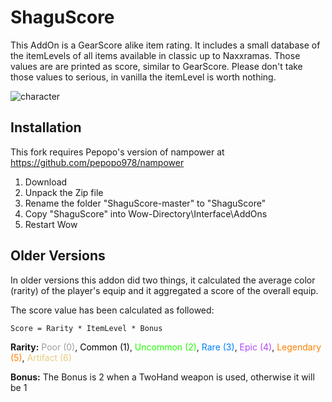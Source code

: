 # ShaguScore

This AddOn is a GearScore alike item rating. It includes a small database of the itemLevels of all items available in classic up to Naxxramas. Those values are are printed as score, similar to GearScore. Please don't take those values to serious, in vanilla the itemLevel is worth nothing.

![character](https://raw.githubusercontent.com/shagu/ShaguAddons/master/_img/ShaguScore/character.jpg)

## Installation
This fork requires Pepopo's version of nampower at https://github.com/pepopo978/nampower
1. Download 
2. Unpack the Zip file
3. Rename the folder "ShaguScore-master" to "ShaguScore"
4. Copy "ShaguScore" into Wow-Directory\Interface\AddOns
5. Restart Wow

## Older Versions

In older versions this addon did two things, it calculated the average color (rarity) of the player's equip and it aggregated a score of the overall equip.

The score value has been calculated as followed:

    Score = Rarity * ItemLevel * Bonus

**Rarity:**
<span style="color: #9d9d9d">Poor (0)</span>,
<span style="color: #000000">Common (1)</span>,
<span style="color: #1eff00">Uncommon (2)</span>,
<span style="color: #0080ff">Rare (3)</span>,
<span style="color: #b048f8">Epic (4)</span>,
<span style="color: #ff8000">Legendary (5)</span>,
<span style="color: #e6cc80">Artifact (6)</span>

**Bonus:** 
The Bonus is 2 when a TwoHand weapon is used, otherwise it will be 1
